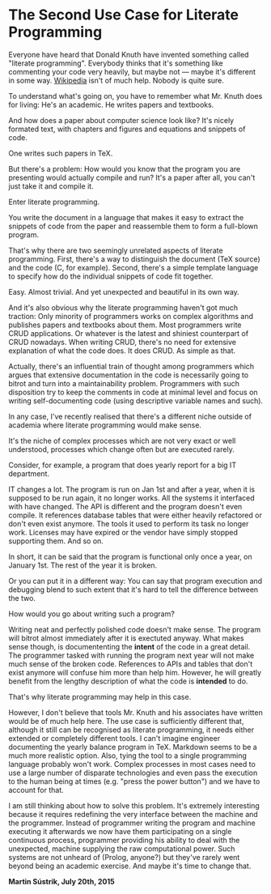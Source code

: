 # The Second Use Case for Literate Programming



Everyone have heard that Donald Knuth have invented something called "literate programming". Everybody thinks that it's something like commenting your code very heavily, but maybe not — maybe it's different in some way. [Wikipedia](https://en.wikipedia.org/wiki/Literate_programming) isn't of much help. Nobody is quite sure.

To understand what's going on, you have to remember what Mr. Knuth does for living: He's an academic. He writes papers and textbooks.

And how does a paper about computer science look like? It's nicely formated text, with chapters and figures and equations and snippets of code.

One writes such papers in TeX.

But there's a problem: How would you know that the program you are presenting would actually compile and run? It's a paper after all, you can't just take it and compile it.

Enter literate programming.

You write the document in a language that makes it easy to extract the snippets of code from the paper and reassemble them to form a full-blown program.

That's why there are two seemingly unrelated aspects of literate programming. First, there's a way to distinguish the document (TeX source) and the code (C, for example). Second, there's a simple template language to specify how do the individual snippets of code fit together.

Easy. Almost trivial. And yet unexpected and beautiful in its own way.

And it's also obvious why the literate programming haven't got much traction: Only minority of programmers works on complex algorithms and publishes papers and textbooks about them. Most programmers write CRUD applications. Or whatever is the latest and shiniest counterpart of CRUD nowadays. When writing CRUD, there's no need for extensive explanation of what the code does. It does CRUD. As simple as that.

Actually, there's an influential train of thought among programmers which argues that extensive documentation in the code is necessarily going to bitrot and turn into a maintainability problem. Programmers with such disposition try to keep the comments in code at minimal level and focus on writing self-documenting code (using descriptive variable names and such).

In any case, I've recently realised that there's a different niche outside of academia where literate programming would make sense.

It's the niche of complex processes which are not very exact or well understood, processes which change often but are executed rarely.

Consider, for example, a program that does yearly report for a big IT department.

IT changes a lot. The program is run on Jan 1st and after a year, when it is supposed to be run again, it no longer works. All the systems it interfaced with have changed. The API is different and the program doesn't even compile. It references database tables that were either heavily refactored or don't even exist anymore. The tools it used to perform its task no longer work. Licenses may have expired or the vendor have simply stopped supporting them. And so on.

In short, it can be said that the program is functional only once a year, on January 1st. The rest of the year it is broken.

Or you can put it in a different way: You can say that program execution and debugging blend to such extent that it's hard to tell the difference between the two.

How would you go about writing such a program?

Writing neat and perfectly polished code doesn't make sense. The program will bitrot almost immediately after it is exectuted anyway. What makes sense though, is documententing the **intent** of the code in a great detail. The programmer tasked with running the program next year will not make much sense of the broken code. References to APIs and tables that don't exist anymore will confuse him more than help him. However, he will greatly benefit from the lengthy description of what the code is **intended** to do.

That's why literate programming may help in this case.

However, I don't believe that tools Mr. Knuth and his associates have written would be of much help here. The use case is sufficiently different that, although it still can be recognised as literate programming, it needs either extended or completely different tools. I can't imagine engineer documenting the yearly balance program in TeX. Markdown seems to be a much more realistic option. Also, tying the tool to a single programming language probably won't work. Complex processes in most cases need to use a large number of disparate technologies and even pass the execution to the human being at times (e.g. "press the power button") and we have to account for that.

I am still thinking about how to solve this problem. It's extremely interesting because it requires redefining the very interface between the machine and the programmer. Instead of programmer writing the program and machine executing it afterwards we now have them participating on a single continuous process, programmer providing his ability to deal with the unexpected, machine supplying the raw computational power. Such systems are not unheard of (Prolog, anyone?) but they've rarely went beyond being an academic exercise. And maybe it's time to change that.

**Martin Sústrik, July 20th, 2015**
